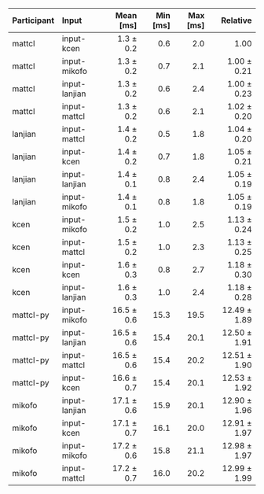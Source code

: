 | Participant | Input | Mean [ms] | Min [ms] | Max [ms] | Relative |
|:---|:---|---:|---:|---:|---:|
| mattcl | input-kcen | 1.3 ± 0.2 | 0.6 | 2.0 | 1.00 |
| mattcl | input-mikofo | 1.3 ± 0.2 | 0.7 | 2.1 | 1.00 ± 0.21 |
| mattcl | input-lanjian | 1.3 ± 0.2 | 0.6 | 2.4 | 1.00 ± 0.23 |
| mattcl | input-mattcl | 1.3 ± 0.2 | 0.6 | 2.1 | 1.02 ± 0.20 |
| lanjian | input-mattcl | 1.4 ± 0.2 | 0.5 | 1.8 | 1.04 ± 0.20 |
| lanjian | input-kcen | 1.4 ± 0.2 | 0.7 | 1.8 | 1.05 ± 0.21 |
| lanjian | input-lanjian | 1.4 ± 0.1 | 0.8 | 2.4 | 1.05 ± 0.19 |
| lanjian | input-mikofo | 1.4 ± 0.1 | 0.8 | 1.8 | 1.05 ± 0.19 |
| kcen | input-mikofo | 1.5 ± 0.2 | 1.0 | 2.5 | 1.13 ± 0.24 |
| kcen | input-mattcl | 1.5 ± 0.2 | 1.0 | 2.3 | 1.13 ± 0.25 |
| kcen | input-kcen | 1.6 ± 0.3 | 0.8 | 2.7 | 1.18 ± 0.30 |
| kcen | input-lanjian | 1.6 ± 0.3 | 1.0 | 2.4 | 1.18 ± 0.28 |
| mattcl-py | input-mikofo | 16.5 ± 0.6 | 15.3 | 19.5 | 12.49 ± 1.89 |
| mattcl-py | input-lanjian | 16.5 ± 0.6 | 15.4 | 20.1 | 12.50 ± 1.91 |
| mattcl-py | input-mattcl | 16.5 ± 0.6 | 15.4 | 20.2 | 12.51 ± 1.90 |
| mattcl-py | input-kcen | 16.6 ± 0.7 | 15.4 | 20.1 | 12.53 ± 1.92 |
| mikofo | input-lanjian | 17.1 ± 0.6 | 15.9 | 20.1 | 12.90 ± 1.96 |
| mikofo | input-kcen | 17.1 ± 0.7 | 16.1 | 20.0 | 12.91 ± 1.97 |
| mikofo | input-mikofo | 17.2 ± 0.6 | 15.8 | 21.1 | 12.98 ± 1.97 |
| mikofo | input-mattcl | 17.2 ± 0.7 | 16.0 | 20.2 | 12.99 ± 1.99 |
